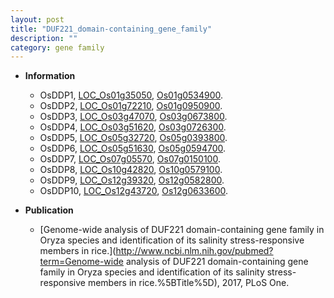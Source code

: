 ```yaml
---
layout: post
title: "DUF221_domain-containing_gene_family"
description: ""
category: gene family
---
```


* **Information**  
    + OsDDP1, [LOC_Os01g35050](http://rice.uga.edu/cgi-bin/ORF_infopage.cgi?orf=LOC_Os01g35050), [Os01g0534900](https://rapdb.dna.affrc.go.jp/locus/?name=Os01g0534900).
    + OsDDP2, [LOC_Os01g72210](http://rice.uga.edu/cgi-bin/ORF_infopage.cgi?orf=LOC_Os01g72210), [Os01g0950900](https://rapdb.dna.affrc.go.jp/locus/?name=Os01g0950900).
    + OsDDP3, [LOC_Os03g47070](http://rice.uga.edu/cgi-bin/ORF_infopage.cgi?orf=LOC_Os03g47070), [Os03g0673800](https://rapdb.dna.affrc.go.jp/locus/?name=Os03g0673800).
    + OsDDP4, [LOC_Os03g51620](http://rice.uga.edu/cgi-bin/ORF_infopage.cgi?orf=LOC_Os03g51620), [Os03g0726300](https://rapdb.dna.affrc.go.jp/locus/?name=Os03g0726300).
    + OsDDP5, [LOC_Os05g32720](http://rice.uga.edu/cgi-bin/ORF_infopage.cgi?orf=LOC_Os05g32720), [Os05g0393800](https://rapdb.dna.affrc.go.jp/locus/?name=Os05g0393800).
    + OsDDP6, [LOC_Os05g51630](http://rice.uga.edu/cgi-bin/ORF_infopage.cgi?orf=LOC_Os05g51630), [Os05g0594700](https://rapdb.dna.affrc.go.jp/locus/?name=Os05g0594700).
    + OsDDP7, [LOC_Os07g05570](http://rice.uga.edu/cgi-bin/ORF_infopage.cgi?orf=LOC_Os07g05570), [Os07g0150100](https://rapdb.dna.affrc.go.jp/locus/?name=Os07g0150100).
    + OsDDP8, [LOC_Os10g42820](http://rice.uga.edu/cgi-bin/ORF_infopage.cgi?orf=LOC_Os10g42820), [Os10g0579100](https://rapdb.dna.affrc.go.jp/locus/?name=Os10g0579100).
    + OsDDP9, [LOC_Os12g39320](http://rice.uga.edu/cgi-bin/ORF_infopage.cgi?orf=LOC_Os12g39320), [Os12g0582800](https://rapdb.dna.affrc.go.jp/locus/?name=Os12g0582800).
    + OsDDP10, [LOC_Os12g43720](http://rice.uga.edu/cgi-bin/ORF_infopage.cgi?orf=LOC_Os12g43720), [Os12g0633600](https://rapdb.dna.affrc.go.jp/locus/?name=Os12g0633600).

* **Publication**  
    + [Genome-wide analysis of DUF221 domain-containing gene family in Oryza species and identification of its salinity stress-responsive members in rice.](http://www.ncbi.nlm.nih.gov/pubmed?term=Genome-wide analysis of DUF221 domain-containing gene family in Oryza species and identification of its salinity stress-responsive members in rice.%5BTitle%5D), 2017, PLoS One.


